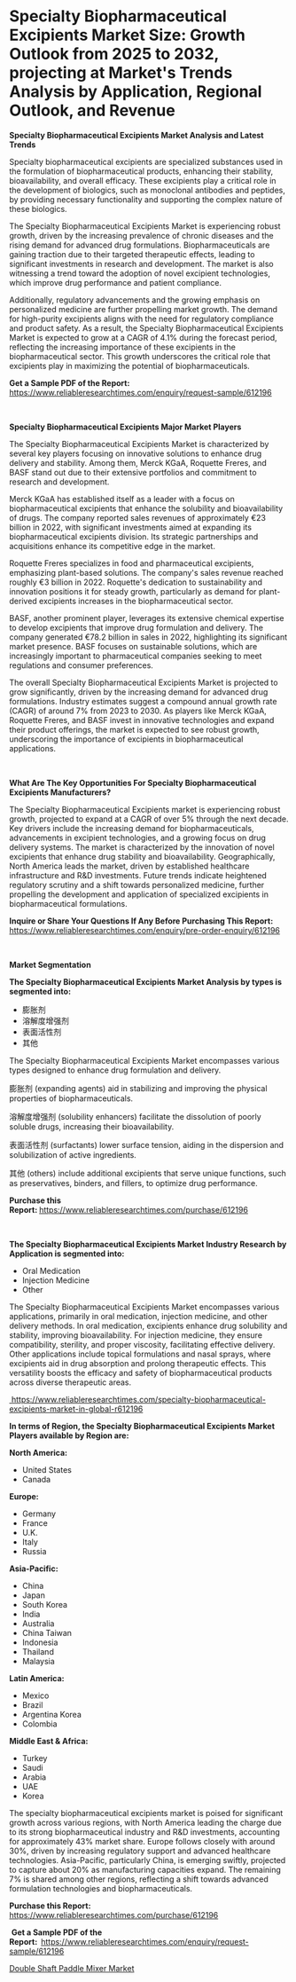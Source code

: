 <p><h1>Specialty Biopharmaceutical Excipients Market Size: Growth Outlook from 2025 to 2032, projecting at Market's Trends Analysis by Application, Regional Outlook, and Revenue</h1></p><p><strong>Specialty Biopharmaceutical Excipients Market Analysis and Latest Trends</strong></p>
<p><p>Specialty biopharmaceutical excipients are specialized substances used in the formulation of biopharmaceutical products, enhancing their stability, bioavailability, and overall efficacy. These excipients play a critical role in the development of biologics, such as monoclonal antibodies and peptides, by providing necessary functionality and supporting the complex nature of these biologics.</p><p>The Specialty Biopharmaceutical Excipients Market is experiencing robust growth, driven by the increasing prevalence of chronic diseases and the rising demand for advanced drug formulations. Biopharmaceuticals are gaining traction due to their targeted therapeutic effects, leading to significant investments in research and development. The market is also witnessing a trend toward the adoption of novel excipient technologies, which improve drug performance and patient compliance.</p><p>Additionally, regulatory advancements and the growing emphasis on personalized medicine are further propelling market growth. The demand for high-purity excipients aligns with the need for regulatory compliance and product safety. As a result, the Specialty Biopharmaceutical Excipients Market is expected to grow at a CAGR of 4.1% during the forecast period, reflecting the increasing importance of these excipients in the biopharmaceutical sector. This growth underscores the critical role that excipients play in maximizing the potential of biopharmaceuticals.</p></p>
<p><strong>Get a Sample PDF of the Report:&nbsp;</strong> <a href="https://www.reliableresearchtimes.com/enquiry/request-sample/612196?utm_campaign=2714&utm_medium=2&utm_source=Github&utm_content=ia&utm_term=23032025&utm_id=specialty-biopharmaceutical-excipients">https://www.reliableresearchtimes.com/enquiry/request-sample/612196</a></p>
<p>&nbsp;</p>
<p><strong>Specialty Biopharmaceutical Excipients Major Market Players</strong></p>
<p><p>The Specialty Biopharmaceutical Excipients Market is characterized by several key players focusing on innovative solutions to enhance drug delivery and stability. Among them, Merck KGaA, Roquette Freres, and BASF stand out due to their extensive portfolios and commitment to research and development.</p><p>Merck KGaA has established itself as a leader with a focus on biopharmaceutical excipients that enhance the solubility and bioavailability of drugs. The company reported sales revenues of approximately €23 billion in 2022, with significant investments aimed at expanding its biopharmaceutical excipients division. Its strategic partnerships and acquisitions enhance its competitive edge in the market.</p><p>Roquette Freres specializes in food and pharmaceutical excipients, emphasizing plant-based solutions. The company's sales revenue reached roughly €3 billion in 2022. Roquette's dedication to sustainability and innovation positions it for steady growth, particularly as demand for plant-derived excipients increases in the biopharmaceutical sector.</p><p>BASF, another prominent player, leverages its extensive chemical expertise to develop excipients that improve drug formulation and delivery. The company generated €78.2 billion in sales in 2022, highlighting its significant market presence. BASF focuses on sustainable solutions, which are increasingly important to pharmaceutical companies seeking to meet regulations and consumer preferences.</p><p>The overall Specialty Biopharmaceutical Excipients Market is projected to grow significantly, driven by the increasing demand for advanced drug formulations. Industry estimates suggest a compound annual growth rate (CAGR) of around 7% from 2023 to 2030. As players like Merck KGaA, Roquette Freres, and BASF invest in innovative technologies and expand their product offerings, the market is expected to see robust growth, underscoring the importance of excipients in biopharmaceutical applications.</p></p>
<p>&nbsp;</p>
<p><strong>What Are The Key Opportunities For Specialty Biopharmaceutical Excipients Manufacturers?</strong></p>
<p><p>The Specialty Biopharmaceutical Excipients market is experiencing robust growth, projected to expand at a CAGR of over 5% through the next decade. Key drivers include the increasing demand for biopharmaceuticals, advancements in excipient technologies, and a growing focus on drug delivery systems. The market is characterized by the innovation of novel excipients that enhance drug stability and bioavailability. Geographically, North America leads the market, driven by established healthcare infrastructure and R&D investments. Future trends indicate heightened regulatory scrutiny and a shift towards personalized medicine, further propelling the development and application of specialized excipients in biopharmaceutical formulations.</p></p>
<p><strong>Inquire or Share Your Questions If Any Before Purchasing This Report:</strong> <a href="https://www.reliableresearchtimes.com/enquiry/pre-order-enquiry/612196?utm_campaign=2714&utm_medium=2&utm_source=Github&utm_content=ia&utm_term=23032025&utm_id=specialty-biopharmaceutical-excipients">https://www.reliableresearchtimes.com/enquiry/pre-order-enquiry/612196</a></p>
<p>&nbsp;</p>
<p><strong>Market Segmentation</strong></p>
<p><strong>The Specialty Biopharmaceutical Excipients Market Analysis by types is segmented into:</strong></p>
<p><ul><li>膨胀剂</li><li>溶解度增强剂</li><li>表面活性剂</li><li>其他</li></ul></p>
<p><p>The Specialty Biopharmaceutical Excipients Market encompasses various types designed to enhance drug formulation and delivery. </p><p>膨胀剂 (expanding agents) aid in stabilizing and improving the physical properties of biopharmaceuticals. </p><p>溶解度增强剂 (solubility enhancers) facilitate the dissolution of poorly soluble drugs, increasing their bioavailability. </p><p>表面活性剂 (surfactants) lower surface tension, aiding in the dispersion and solubilization of active ingredients. </p><p>其他 (others) include additional excipients that serve unique functions, such as preservatives, binders, and fillers, to optimize drug performance.</p></p>
<p><strong>Purchase this Report:&nbsp;</strong><a href="https://www.reliableresearchtimes.com/purchase/612196?utm_campaign=2714&utm_medium=2&utm_source=Github&utm_content=ia&utm_term=23032025&utm_id=specialty-biopharmaceutical-excipients">https://www.reliableresearchtimes.com/purchase/612196</a></p>
<p>&nbsp;</p>
<p><strong>The Specialty Biopharmaceutical Excipients Market Industry Research by Application is segmented into:</strong></p>
<p><ul><li>Oral Medication</li><li>Injection Medicine</li><li>Other</li></ul></p>
<p><p>The Specialty Biopharmaceutical Excipients Market encompasses various applications, primarily in oral medication, injection medicine, and other delivery methods. In oral medication, excipients enhance drug solubility and stability, improving bioavailability. For injection medicine, they ensure compatibility, sterility, and proper viscosity, facilitating effective delivery. Other applications include topical formulations and nasal sprays, where excipients aid in drug absorption and prolong therapeutic effects. This versatility boosts the efficacy and safety of biopharmaceutical products across diverse therapeutic areas.</p></p>
<p><a href="https://www.reliableresearchtimes.com/specialty-biopharmaceutical-excipients-market-in-global-r612196?utm_campaign=2714&utm_medium=2&utm_source=Github&utm_content=ia&utm_term=23032025&utm_id=specialty-biopharmaceutical-excipients">&nbsp;https://www.reliableresearchtimes.com/specialty-biopharmaceutical-excipients-market-in-global-r612196</a></p>
<p><strong>In terms of Region, the Specialty Biopharmaceutical Excipients Market Players available by Region are:</strong></p>
<p>
    <p> <strong> North America: </strong>
        <ul>
            <li>United States</li>
            <li>Canada</li>
        </ul>
        </p> 
    <p> <strong> Europe: </strong>
        <ul>
            <li>Germany</li>
            <li>France</li>
            <li>U.K.</li>
            <li>Italy</li>
            <li>Russia</li>
        </ul>
        </p> 
    <p> <strong> Asia-Pacific: </strong>
        <ul>
            <li>China</li>
            <li>Japan</li>
            <li>South Korea</li>
            <li>India</li>
            <li>Australia</li>
            <li>China Taiwan</li>
            <li>Indonesia</li>
            <li>Thailand</li>
            <li>Malaysia</li>
        </ul>
        </p> 
    <p> <strong> Latin America: </strong>
        <ul>
            <li>Mexico</li>
            <li>Brazil</li>
            <li>Argentina Korea</li>
            <li>Colombia</li>
        </ul>
        </p> 
    <p> <strong> Middle East & Africa: </strong>
        <ul>
            <li>Turkey</li>
            <li>Saudi</li>
            <li>Arabia</li>
            <li>UAE</li>
            <li>Korea</li>
        </ul>
    </p>
    </p>
<p><p>The specialty biopharmaceutical excipients market is poised for significant growth across various regions, with North America leading the charge due to its strong biopharmaceutical industry and R&D investments, accounting for approximately 43% market share. Europe follows closely with around 30%, driven by increasing regulatory support and advanced healthcare technologies. Asia-Pacific, particularly China, is emerging swiftly, projected to capture about 20% as manufacturing capacities expand. The remaining 7% is shared among other regions, reflecting a shift towards advanced formulation technologies and biopharmaceuticals.</p></p>
<p><strong>Purchase this Report: </strong><a href="https://www.reliableresearchtimes.com/purchase/612196?utm_campaign=2714&utm_medium=2&utm_source=Github&utm_content=ia&utm_term=23032025&utm_id=specialty-biopharmaceutical-excipients">https://www.reliableresearchtimes.com/purchase/612196</a></p>
<p>&nbsp;<strong>Get a Sample PDF of the Report:&nbsp;&nbsp;</strong><a href="https://www.reliableresearchtimes.com/enquiry/request-sample/612196?utm_campaign=2714&utm_medium=2&utm_source=Github&utm_content=ia&utm_term=23032025&utm_id=specialty-biopharmaceutical-excipients">https://www.reliableresearchtimes.com/enquiry/request-sample/612196</a></p>
<p><strong></strong></p>
<p><p><a href="https://github.com/ngozudapshi/Market-Research-Report-List-1/blob/main/double-shaft-paddle-mixer-market.md?utm_campaign=2714&utm_medium=2&utm_source=Github&utm_content=ia&utm_term=23032025&utm_id=specialty-biopharmaceutical-excipients">Double Shaft Paddle Mixer Market</a></p></p>
